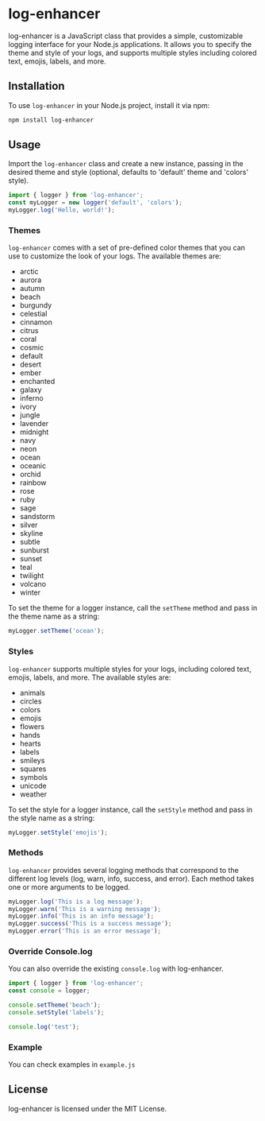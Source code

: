 # log-enhancer

log-enhancer is a JavaScript class that provides a simple, customizable logging interface for your Node.js applications. It allows you to specify the theme and style of your logs, and supports multiple styles including colored text, emojis, labels, and more.

## Installation

To use `log-enhancer` in your Node.js project, install it via npm:

```bash
npm install log-enhancer
```

## Usage

Import the `log-enhancer` class and create a new instance, passing in the desired theme and style (optional, defaults to 'default' theme and 'colors' style).

```javascript
import { logger } from 'log-enhancer';
const myLogger = new logger('default', 'colors');
myLogger.log('Hello, world!');
```

### Themes

`log-enhancer` comes with a set of pre-defined color themes that you can use to customize the look of your logs. The available themes are:

* arctic
* aurora
* autumn
* beach
* burgundy
* celestial
* cinnamon
* citrus
* coral
* cosmic
* default
* desert
* ember
* enchanted
* galaxy
* inferno
* ivory
* jungle
* lavender
* midnight
* navy
* neon
* ocean
* oceanic
* orchid
* rainbow
* rose
* ruby
* sage
* sandstorm
* silver
* skyline
* subtle
* sunburst
* sunset
* teal
* twilight
* volcano
* winter

To set the theme for a logger instance, call the `setTheme` method and pass in the theme name as a string:

```javascript
myLogger.setTheme('ocean');
```

### Styles

`log-enhancer` supports multiple styles for your logs, including colored text, emojis, labels, and more. The available styles are:

* animals
* circles
* colors
* emojis
* flowers
* hands
* hearts
* labels
* smileys
* squares
* symbols
* unicode
* weather

To set the style for a logger instance, call the `setStyle` method and pass in the style name as a string:

```javascript
myLogger.setStyle('emojis');
```

### Methods

`log-enhancer` provides several logging methods that correspond to the different log levels (log, warn, info, success, and error). Each method takes one or more arguments to be logged.

```javascript
myLogger.log('This is a log message');
myLogger.warn('This is a warning message');
myLogger.info('This is an info message');
myLogger.success('This is a success message');
myLogger.error('This is an error message');
```

### Override Console.log

You can also override the existing `console.log` with log-enhancer.

```javascript
import { logger } from 'log-enhancer';
const console = logger;

console.setTheme('beach');
console.setStyle('labels');

console.log('test');
```

### Example

You can check examples in `example.js`

## License

log-enhancer is licensed under the MIT License.
